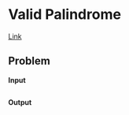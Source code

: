 # Valid Palindrome <!-- omit in toc -->

[Link](https://leetcode.com/explore/interview/card/top-interview-questions-easy/127/strings/883/)

## Problem


**Input**  


```

```

**Output**  


```

```
